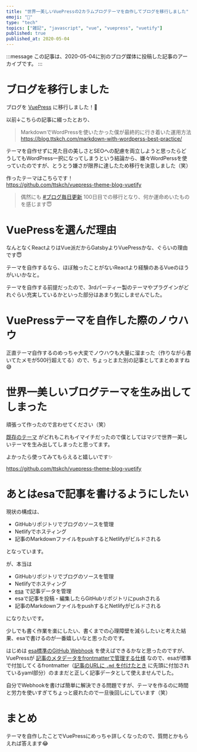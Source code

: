 ```yaml
---
title: "世界一美しいVuePressの2カラムブログテーマを自作してブログを移行しました"
emoji: "📝"
type: "tech"
topics: ["雑記", "javascript", "vue", "vuepress", "vuetify"]
published: true
published_at: 2020-05-04
---
```


:::message
この記事は、2020-05-04に別のブログ媒体に投稿した記事のアーカイブです。
:::

# ブログを移行しました

ブログを [VuePress](https://vuepress.vuejs.org/) に移行しました！🙌

以前↓こちらの記事に綴ったとおり、

> MarkdownでWordPressを使いたかった僕が最終的に行き着いた運用方法  
> <https://blog.ttskch.com/markdown-with-wordperss-best-practice/>

テーマを自作せずに見た目の美しさとSEOへの配慮を両立しようと思ったらどうしてもWordPress一択になってしまうという結論から、嫌々WordPerssを使っていたのですが、とうとう嫌さが限界に達したため移行を決意しました（笑）

作ったテーマはこちらです！  
<https://github.com/ttskch/vuepress-theme-blog-vuetify>

> 偶然にも [#ブログ毎日更新](https://twitter.com/search?q=from%3Attskch%20%23%E3%83%96%E3%83%AD%E3%82%B0%E6%AF%8E%E6%97%A5%E6%9B%B4%E6%96%B0&src=typed_query&f=live) 100日目での移行となり、何か運命めいたものを感じます😇

# VuePressを選んだ理由

なんとなくReactよりはVue派だからGatsbyよりVuePressかな、ぐらいの理由です😇

テーマを自作するなら、ほぼ触ったことがないReactより経験のあるVueのほうがいいかなと。

テーマを自作する前提だったので、3rdパーティー製のテーマやプラグインがどれぐらい充実しているかといった部分はあまり気にしませんでした。

# VuePressテーマを自作した際のノウハウ

正直テーマ自作するのめっちゃ大変でノウハウも大量に溜まった（作りながら書いてたメモが500行超えてる）ので、ちょっとまた別の記事としてまとめますね😅

# 世界一美しいブログテーマを生み出してしまった

頑張って作ったので言わせてください（笑）

[既存のテーマ](https://github.com/vuepressjs/awesome-vuepress#themes) がどれもこれもイマイチだったので僕としてはマジで世界一美しいテーマを生み出してしまったと思ってます。

よかったら使ってみてもらえると嬉しいです✨

<https://github.com/ttskch/vuepress-theme-blog-vuetify>

# あとはesaで記事を書けるようにしたい

現状の構成は、

* GitHubリポジトリでブログのソースを管理
* Netlifyでホスティング
* 記事のMarkdownファイルをpushするとNetlifyがビルドされる

となっています。

が、本当は

* GitHubリポジトリでブログのソースを管理
* Netlifyでホスティング
* [esa](https://esa.io/) で記事データを管理
* esaで記事を投稿・編集したらGitHubリポジトリにpushされる
* 記事のMarkdownファイルをpushするとNetlifyがビルドされる

になりたいです。

少しでも書く作業を楽にしたい、書くまでの心理障壁を減らしたいと考えた結果、esaで書けるのが一番嬉しいなと思ったのです。

はじめは [esa標準のGitHub Webhook](https://docs.esa.io/posts/176) を使えばできるかなと思ったのですが、VuePressが [記事のメタデータをfrontmatterで管理する仕様](https://vuepress.vuejs.org/guide/frontmatter.html) なので、esaが標準で付加してくるfrontmatter（[記事のURLに `.md` を付けたとき](https://docs.esa.io/posts/176.md) に先頭に付加されているyaml部分）のままだと正しく記事データとして使えませんでした。

自分でWebhookを書けば簡単に解決できる問題ですが、テーマを作るのに時間と労力を使いすぎてちょっと疲れたので一旦後回しにしています（笑）

# まとめ

テーマを自作したことでVuePressにめっちゃ詳しくなったので、質問とかもらえれば答えます😂
